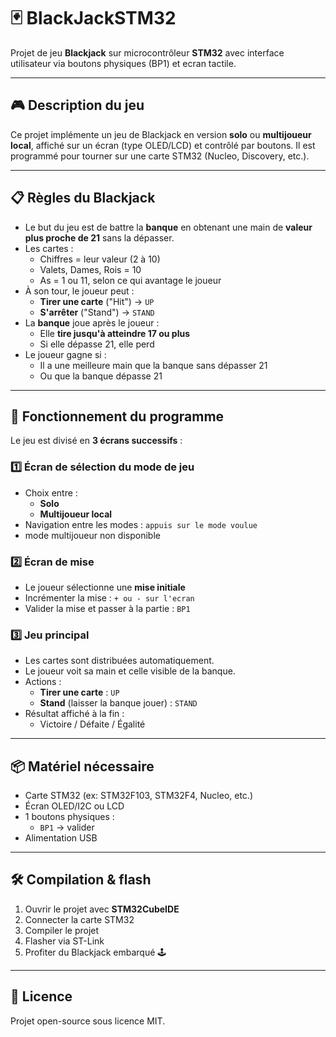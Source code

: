# 🃏 BlackJackSTM32

Projet de jeu **Blackjack** sur microcontrôleur **STM32** avec interface utilisateur via boutons physiques (BP1) et ecran tactile.

---

## 🎮 Description du jeu

Ce projet implémente un jeu de Blackjack en version **solo** ou **multijoueur local**, affiché sur un écran (type OLED/LCD) et contrôlé par boutons. Il est programmé pour tourner sur une carte STM32 (Nucleo, Discovery, etc.).

---

## 📋 Règles du Blackjack

- Le but du jeu est de battre la **banque** en obtenant une main de **valeur plus proche de 21** sans la dépasser.
- Les cartes :
  - Chiffres = leur valeur (2 à 10)
  - Valets, Dames, Rois = 10
  - As = 1 ou 11, selon ce qui avantage le joueur
- À son tour, le joueur peut :
  - **Tirer une carte** ("Hit") → `UP`
  - **S'arrêter** ("Stand") → `STAND`
- La **banque** joue après le joueur :
  - Elle **tire jusqu'à atteindre 17 ou plus**
  - Si elle dépasse 21, elle perd
- Le joueur gagne si :
  - Il a une meilleure main que la banque sans dépasser 21
  - Ou que la banque dépasse 21

---

## 🧩 Fonctionnement du programme

Le jeu est divisé en **3 écrans successifs** :

### 1️⃣ Écran de sélection du mode de jeu
- Choix entre :
  - **Solo**
  - **Multijoueur local**
- Navigation entre les modes : `appuis sur le mode voulue`
- mode multijoueur non disponible 

### 2️⃣ Écran de mise
- Le joueur sélectionne une **mise initiale**
- Incrémenter la mise : `+ ou - sur l'ecran`
- Valider la mise et passer à la partie : `BP1`

### 3️⃣ Jeu principal
- Les cartes sont distribuées automatiquement.
- Le joueur voit sa main et celle visible de la banque.
- Actions :
  - **Tirer une carte** : `UP`
  - **Stand** (laisser la banque jouer) : `STAND`
- Résultat affiché à la fin :
  - Victoire / Défaite / Égalité

---

## 📦 Matériel nécessaire

- Carte STM32 (ex: STM32F103, STM32F4, Nucleo, etc.)
- Écran OLED/I2C ou LCD
- 1 boutons physiques :
  - `BP1` → valider
- Alimentation USB

---

## 🛠️ Compilation & flash

1. Ouvrir le projet avec **STM32CubeIDE**
2. Connecter la carte STM32
3. Compiler le projet
4. Flasher via ST-Link
5. Profiter du Blackjack embarqué 🕹️

---

## 📄 Licence

Projet open-source sous licence MIT.
